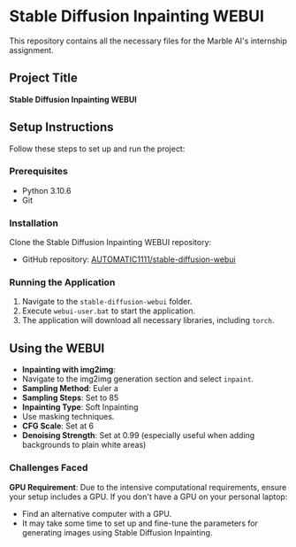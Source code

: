 # Stable Diffusion Inpainting WEBUI

This repository contains all the necessary files for the Marble AI's internship assignment.

## Project Title
**Stable Diffusion Inpainting WEBUI**

## Setup Instructions
Follow these steps to set up and run the project:

### Prerequisites
- Python 3.10.6
- Git

### Installation
 Clone the Stable Diffusion Inpainting WEBUI repository:
- GitHub repository: [AUTOMATIC1111/stable-diffusion-webui](https://github.com/AUTOMATIC1111/stable-diffusion-webui)

### Running the Application
1. Navigate to the `stable-diffusion-webui` folder.
2. Execute `webui-user.bat` to start the application.
3. The application will download all necessary libraries, including `torch`.

## Using the WEBUI
- **Inpainting with img2img**: 
- Navigate to the img2img generation section and select `inpaint`.
- **Sampling Method**: Euler a
- **Sampling Steps**: Set to 85
- **Inpainting Type**: Soft Inpainting
- Use masking techniques.
- **CFG Scale**: Set at 6
- **Denoising Strength**: Set at 0.99 (especially useful when adding backgrounds to plain white areas)

### Challenges Faced 
 **GPU Requirement**: Due to the intensive computational requirements, ensure your setup includes a GPU. If you don't have a GPU on your personal laptop:
- Find an alternative computer with a GPU.
- It may take some time to set up and fine-tune the parameters for generating images using Stable Diffusion Inpainting.



